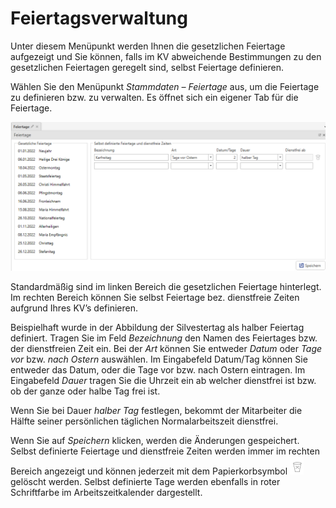 # Feiertagsverwaltung

Unter diesem Menüpunkt werden Ihnen die gesetzlichen Feiertage
aufgezeigt und Sie können, falls im KV abweichende Bestimmungen zu den
gesetzlichen Feiertagen geregelt sind, selbst Feiertage definieren.

Wählen Sie den Menüpunkt *Stammdaten – Feiertage* aus, um die Feiertage
zu definieren bzw. zu verwalten. Es öffnet sich ein eigener Tab für die
Feiertage.

![](<img/image66.png>)

Standardmäßig sind im linken Bereich die gesetzlichen Feiertage
hinterlegt. Im rechten Bereich können Sie selbst Feiertage bez.
dienstfreie Zeiten aufgrund Ihres KV’s definieren.

Beispielhaft wurde in der Abbildung der Silvestertag als halber Feiertag
definiert. Tragen Sie im Feld *Bezeichnung* den Namen des Feiertages
bzw. der dienstfreien Zeit ein. Bei der *Art* können Sie entweder
*Datum* oder *Tage vor* bzw. *nach Ostern* auswählen. Im Eingabefeld
Datum/Tag können Sie entweder das Datum, oder die Tage vor bzw. nach
Ostern eintragen. Im Eingabefeld *Dauer* tragen Sie die Uhrzeit ein ab
welcher dienstfrei ist bzw. ob der ganze oder halbe Tag frei ist.

Wenn Sie bei Dauer *halber Tag* festlegen, bekommt der Mitarbeiter die
Hälfte seiner persönlichen täglichen Normalarbeitszeit dienstfrei.

Wenn Sie auf *Speichern* klicken, werden die Änderungen gespeichert.
Selbst definierte Feiertage und dienstfreie Zeiten werden immer im
rechten Bereich angezeigt und können jederzeit mit dem Papierkorbsymbol
![](<img/image65.png>) gelöscht werden. Selbst
definierte Tage werden ebenfalls in roter Schriftfarbe im
Arbeitszeitkalender dargestellt.